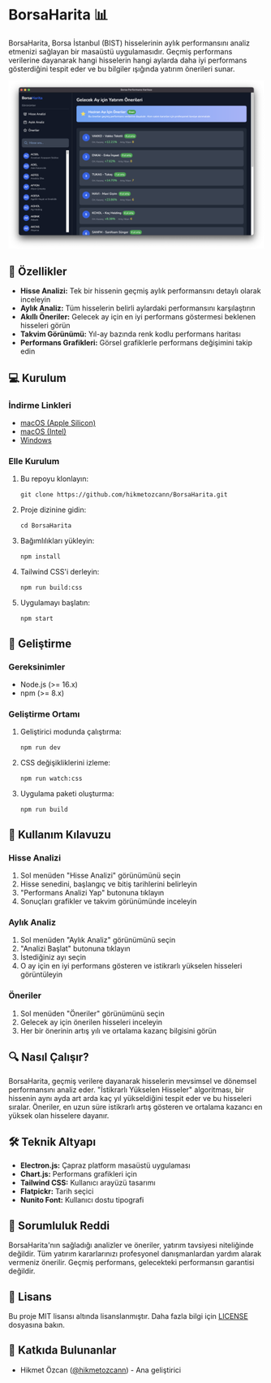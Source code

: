 # BorsaHarita 📊

BorsaHarita, Borsa İstanbul (BIST) hisselerinin aylık performansını analiz etmenizi sağlayan bir masaüstü uygulamasıdır. Geçmiş performans verilerine dayanarak hangi hisselerin hangi aylarda daha iyi performans gösterdiğini tespit eder ve bu bilgiler ışığında yatırım önerileri sunar.

![BorsaHarita Screenshot](screenshots/main.png)

## 🚀 Özellikler

- **Hisse Analizi:** Tek bir hissenin geçmiş aylık performansını detaylı olarak inceleyin
- **Aylık Analiz:** Tüm hisselerin belirli aylardaki performansını karşılaştırın
- **Akıllı Öneriler:** Gelecek ay için en iyi performans göstermesi beklenen hisseleri görün
- **Takvim Görünümü:** Yıl-ay bazında renk kodlu performans haritası
- **Performans Grafikleri:** Görsel grafiklerle performans değişimini takip edin

## 💻 Kurulum

### İndirme Linkleri

- [macOS (Apple Silicon)](https://github.com/hikmetozcann/BorsaHarita/releases/latest/download/borsa-analiz-app-arm64.dmg)
- [macOS (Intel)](https://github.com/hikmetozcann/BorsaHarita/releases/latest/download/borsa-analiz-app-x64.dmg)
- [Windows](https://github.com/hikmetozcann/BorsaHarita/releases/latest/download/borsa-analiz-app-setup.exe)

### Elle Kurulum

1. Bu repoyu klonlayın:
   ```
   git clone https://github.com/hikmetozcann/BorsaHarita.git
   ```
2. Proje dizinine gidin:
   ```
   cd BorsaHarita
   ```
3. Bağımlılıkları yükleyin:
   ```
   npm install
   ```
4. Tailwind CSS'i derleyin:
   ```
   npm run build:css
   ```
5. Uygulamayı başlatın:
   ```
   npm start
   ```

## 🧰 Geliştirme

### Gereksinimler

- Node.js (>= 16.x)
- npm (>= 8.x)

### Geliştirme Ortamı

1. Geliştirici modunda çalıştırma:
   ```
   npm run dev
   ```

2. CSS değişikliklerini izleme:
   ```
   npm run watch:css
   ```

3. Uygulama paketi oluşturma:
   ```
   npm run build
   ```

## 📱 Kullanım Kılavuzu

### Hisse Analizi

1. Sol menüden "Hisse Analizi" görünümünü seçin
2. Hisse senedini, başlangıç ve bitiş tarihlerini belirleyin
3. "Performans Analizi Yap" butonuna tıklayın
4. Sonuçları grafikler ve takvim görünümünde inceleyin

### Aylık Analiz

1. Sol menüden "Aylık Analiz" görünümünü seçin
2. "Analizi Başlat" butonuna tıklayın
3. İstediğiniz ayı seçin
4. O ay için en iyi performans gösteren ve istikrarlı yükselen hisseleri görüntüleyin

### Öneriler

1. Sol menüden "Öneriler" görünümünü seçin
2. Gelecek ay için önerilen hisseleri inceleyin
3. Her bir önerinin artış yılı ve ortalama kazanç bilgisini görün

## 🔍 Nasıl Çalışır?

BorsaHarita, geçmiş verilere dayanarak hisselerin mevsimsel ve dönemsel performansını analiz eder. "İstikrarlı Yükselen Hisseler" algoritması, bir hissenin aynı ayda art arda kaç yıl yükseldiğini tespit eder ve bu hisseleri sıralar. Öneriler, en uzun süre istikrarlı artış gösteren ve ortalama kazancı en yüksek olan hisselere dayanır.

## 🛠️ Teknik Altyapı

- **Electron.js:** Çapraz platform masaüstü uygulaması
- **Chart.js:** Performans grafikleri için
- **Tailwind CSS:** Kullanıcı arayüzü tasarımı
- **Flatpickr:** Tarih seçici
- **Nunito Font:** Kullanıcı dostu tipografi

## 🚨 Sorumluluk Reddi

BorsaHarita'nın sağladığı analizler ve öneriler, yatırım tavsiyesi niteliğinde değildir. Tüm yatırım kararlarınızı profesyonel danışmanlardan yardım alarak vermeniz önerilir. Geçmiş performans, gelecekteki performansın garantisi değildir.

## 📝 Lisans

Bu proje MIT lisansı altında lisanslanmıştır. Daha fazla bilgi için [LICENSE](LICENSE) dosyasına bakın.

## 🙏 Katkıda Bulunanlar

- Hikmet Özcan ([@hikmetozcann](https://github.com/hikmetozcann)) - Ana geliştirici